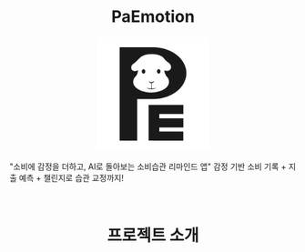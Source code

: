 <h1 align="center">PaEmotion</h1>

<p align="center">
  <img src="assets/logo.png" alt="프로젝트 로고" width="200" />
</p>

"소비에 감정을 더하고, AI로 돌아보는 소비습관 리마인드 앱"
 감정 기반 소비 기록 + 지출 예측 + 챌린지로 습관 교정까지!

<br>
<h1 align="center">프로젝트 소개</h1>
